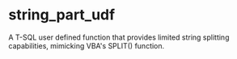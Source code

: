 # string_part_udf
A T-SQL user defined function that provides limited string splitting capabilities, mimicking VBA's SPLIT() function.
